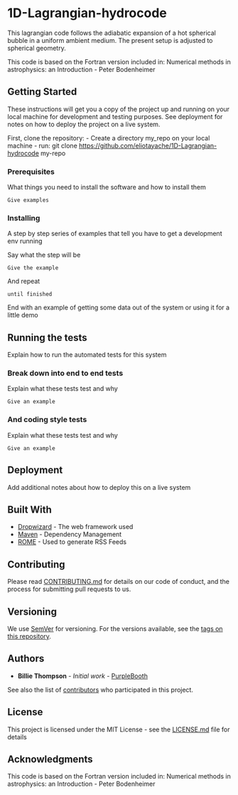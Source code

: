# 1D-Lagrangian-hydrocode

This lagrangian code follows the adiabatic expansion of a hot spherical bubble in a uniform ambient
medium. The present setup is adjusted to spherical geometry.

This code is based on the Fortran version included in:
				Numerical methods in astrophysics: an Introduction - Peter Bodenheimer

## Getting Started

These instructions will get you a copy of the project up and running on your local machine for development and testing purposes. See deployment for notes on how to deploy the project on a live system.

First, clone the repository:
	- Create a directory my_repo on your local machine 
	- run: git clone https://github.com/eliotayache/1D-Lagrangian-hydrocode my-repo





### Prerequisites

What things you need to install the software and how to install them

```
Give examples
```

### Installing

A step by step series of examples that tell you have to get a development env running

Say what the step will be

```
Give the example
```

And repeat

```
until finished
```

End with an example of getting some data out of the system or using it for a little demo

## Running the tests

Explain how to run the automated tests for this system

### Break down into end to end tests

Explain what these tests test and why

```
Give an example
```

### And coding style tests

Explain what these tests test and why

```
Give an example
```

## Deployment

Add additional notes about how to deploy this on a live system

## Built With

* [Dropwizard](http://www.dropwizard.io/1.0.2/docs/) - The web framework used
* [Maven](https://maven.apache.org/) - Dependency Management
* [ROME](https://rometools.github.io/rome/) - Used to generate RSS Feeds

## Contributing

Please read [CONTRIBUTING.md](https://gist.github.com/PurpleBooth/b24679402957c63ec426) for details on our code of conduct, and the process for submitting pull requests to us.

## Versioning

We use [SemVer](http://semver.org/) for versioning. For the versions available, see the [tags on this repository](https://github.com/your/project/tags). 

## Authors

* **Billie Thompson** - *Initial work* - [PurpleBooth](https://github.com/PurpleBooth)

See also the list of [contributors](https://github.com/your/project/contributors) who participated in this project.

## License

This project is licensed under the MIT License - see the [LICENSE.md](LICENSE.md) file for details

## Acknowledgments

This code is based on the Fortran version included in:
				Numerical methods in astrophysics: an Introduction - Peter Bodenheimer

